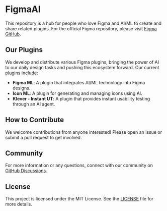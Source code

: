 # FigmaAI

This repository is a hub for people who love Figma and AI/ML to create and share related plugins. For the official Figma repository, please visit [Figma GitHub](https://github.com/figma).

## Our Plugins

We develop and distribute various Figma plugins, bringing the power of AI to our daily design tasks and pushing this ecosystem forward. Our current plugins include:

- **Figma ML**: A plugin that integrates AI/ML technology into Figma designs.
- **Icon ML**: A plugin for generating and managing icons using AI.
- **Klever - Instant UT**: A plugin that provides instant usability testing through an AI agent.

## How to Contribute

We welcome contributions from anyone interested! Please open an issue or submit a pull request to get involved.

## Community

For more information or any questions, connect with our community on [GitHub Discussions](https://github.com/FigmaAI/discussions).

## License

This project is licensed under the MIT License. See the [LICENSE](LICENSE) file for more details.
